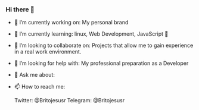 ### Hi there 👋

- 🔭 I’m currently working on: My personal brand
- 🌱 I’m currently learning: linux, Web Development, JavaScript :yellow_heart:
- 👯 I’m looking to collaborate on: Projects that allow me to gain experience in a real work environment.
- 🤔 I’m looking for help with: My professional preparation as a Developer




- 💬 Ask me about:  
- 📫 How to reach me:

    Twitter: @Britojesusr
    Telegram: @Britojesusr


